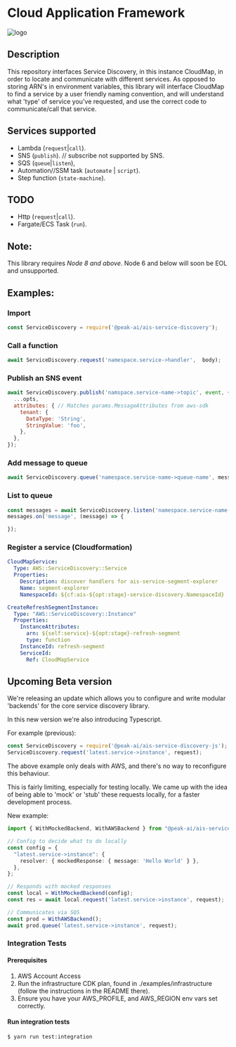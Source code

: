 # Cloud Application Framework

![logo](logo.png)

## Description
This repository interfaces Service Discovery, in this instance CloudMap, in order to locate and communicate with different services. As opposed to storing ARN's in environment variables, this library will interface CloudMap to find a service by a user friendly naming convention, and will understand what 'type' of service you've requested, and use the correct code to communicate/call that service.

## Services supported

- Lambda (`request`|`call`).
- SNS (`publish`). // subscribe not supported by SNS.
- SQS (`queue`|`listen`),
- Automation//SSM task (`automate` | `script`).
- Step function (`state-machine`).

## TODO

- Http (`request`|`call`).
- Fargate/ECS Task (`run`).

## Note:

This library requires *Node 8 and above*. Node 6 and below will soon be EOL and unsupported.

## Examples:

### Import

```javascript
const ServiceDiscovery = require('@peak-ai/ais-service-discovery');
```

### Call a function

```javascript
await ServiceDiscovery.request('namespace.service->handler',  body);
```

### Publish an SNS event

```javascript
await ServiceDiscovery.publish('namspace.service-name->topic', event, {
  ...opts,
  attributes: { // Matches params.MessageAttributes from aws-sdk
    tenant: {
      DataType: 'String',
      StringValue: 'foo',
    },
  },
});
```

### Add message to queue
```javascript
await ServiceDiscovery.queue('namespace.service-name->queue-name', message, opts // optional);
```

### List to queue
```javascript
const messages = await ServiceDiscovery.listen('namespace.service-name->queue-name', opts // optional);
messages.on('message', (message) => {

});
```

### Register a service (Cloudformation)
```yaml
CloudMapService:
  Type: AWS::ServiceDiscovery::Service
  Properties:
    Description: discover handlers for ais-service-segment-explorer
    Name: segment-explorer
    NamespaceId: ${cf:ais-${opt:stage}-service-discovery.NamespaceId}

CreateRefreshSegmentInstance:
  Type: "AWS::ServiceDiscovery::Instance"
  Properties:
    InstanceAttributes:
      arn: ${self:service}-${opt:stage}-refresh-segment
      type: function
    InstanceId: refresh-segment
    ServiceId:
      Ref: CloudMapService
```


## Upcoming Beta version

We're releasing an update which allows you to configure and write modular 'backends' for the core service discovery library.

In this new version we're also introducing Typescript.

For example (previous):
```typescript
const ServiceDiscovery = require('@peak-ai/ais-service-discovery-js');
ServiceDiscovery.request('latest.service->instance', request);
```

The above example only deals with AWS, and there's no way to reconfigure this behaviour. 

This is fairly limiting, especially for testing locally. We came up with the idea of being able to 'mock' or 'stub' these requests locally, for a faster development process.

New example:
```typescript
import { WithMockedBackend, WithAWSBackend } from "@peak-ai/ais-service-discovery-js";

// Config to decide what to do locally
const config = {
  "latest.service->instance": {
    resolver: { mockedResponse: { message: 'Hello World' } },
  },
};

// Responds with mocked responses
const local = WithMockedBackend(config);
const res = await local.request('latest.service->instance', request);

// Communicates via SQS
const prod = WithAWSBackend();
await prod.queue('latest.service->instance', request);
```

### Integration Tests

#### Prerequisites
1. AWS Account Access
2. Run the infrastructure CDK plan, found in ./examples/infrastructure (follow the instructions in the README there).
3. Ensure you have your AWS_PROFILE, and AWS_REGION env vars set correctly.


#### Run integration tests
```bash
$ yarn run test:integration
```
